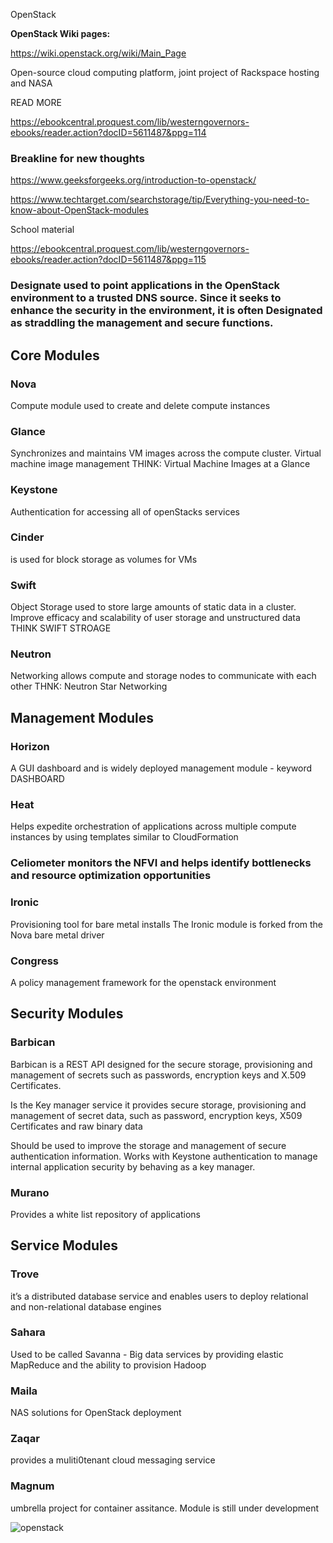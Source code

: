 OpenStack

**OpenStack Wiki pages:**

https://wiki.openstack.org/wiki/Main_Page

Open-source cloud computing platform, joint project of Rackspace hosting and NASA

READ MORE

https://ebookcentral.proquest.com/lib/westerngovernors-ebooks/reader.action?docID=5611487&ppg=114

### Breakline for new thoughts

https://www.geeksforgeeks.org/introduction-to-openstack/

https://www.techtarget.com/searchstorage/tip/Everything-you-need-to-know-about-OpenStack-modules

School material

https://ebookcentral.proquest.com/lib/westerngovernors-ebooks/reader.action?docID=5611487&ppg=115

### Designate used to point applications in the OpenStack environment to a trusted DNS source. Since it seeks to enhance the security in the environment, it is often Designated as straddling the management and secure functions.




## Core Modules

### Nova 
Compute module used to create and delete compute instances

### Glance
Synchronizes and maintains VM images across the compute cluster. Virtual machine image management THINK: Virtual Machine Images at a Glance

### Keystone
 Authentication for accessing all of openStacks services

### Cinder
 is used for block storage as volumes for VMs

### Swift
 Object Storage used to store large amounts of static data in a cluster. Improve efficacy and scalability of user storage and unstructured data THINK SWIFT STROAGE

### Neutron
 Networking allows compute and storage nodes to communicate with each other THNK: Neutron Star Networking


## Management Modules 

### Horizon
A GUI dashboard and is widely deployed management module - keyword DASHBOARD 

### Heat 
Helps expedite orchestration of applications across multiple compute instances by using templates similar to CloudFormation

### Celiometer monitors the NFVI and helps identify bottlenecks and resource optimization opportunities 

### Ironic 
Provisioning tool for bare metal installs The Ironic module is forked from the Nova bare metal driver

### Congress
A policy management framework for the openstack environment


## Security Modules 

### Barbican

Barbican is a REST API designed for the secure storage, provisioning and management of secrets such as passwords, encryption keys and X.509 Certificates. 

Is the Key manager service it provides secure storage, provisioning and management of secret data, such as password, encryption keys, X509 Certificates and raw binary data

Should be used to improve the storage and management of secure authentication information. Works with Keystone authentication to manage internal application security by behaving as a key manager.

### Murano
 Provides a white list repository of applications


## Service Modules 

### Trove
 it’s a distributed database service and enables users to deploy relational and non-relational database engines

### Sahara
 Used to be called Savanna - Big data services by providing elastic MapReduce and the ability to provision Hadoop

### Maila
 NAS solutions for OpenStack deployment

### Zaqar
 provides a muliti0tenant cloud messaging service

### Magnum
 umbrella project for container assitance. Module is still under development

 ![openstack](https://github.com/mattrondel/D415/assets/109989470/869470f4-198e-4600-9e17-e9a8f18c1952)

